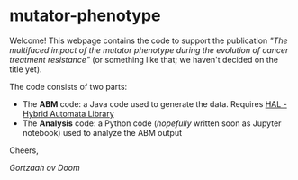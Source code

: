 # mutator-phenotype

Welcome! This webpage contains the code to support the publication _"The multifaced impact of the mutator phenotype during the evolution of cancer treatment resistance"_ (or something like that; we haven't decided on the title yet). 

The code consists of two parts: 
* The **ABM** code: a Java code used to generate the data. Requires [HAL - Hybrid Automata Library](https://github.com/MathOnco/HAL)
* The **Analysis** code: a Python code (*hopefully* written soon as Jupyter notebook) used to analyze the ABM output

Cheers, 

*Gortzaah ov Doom*
